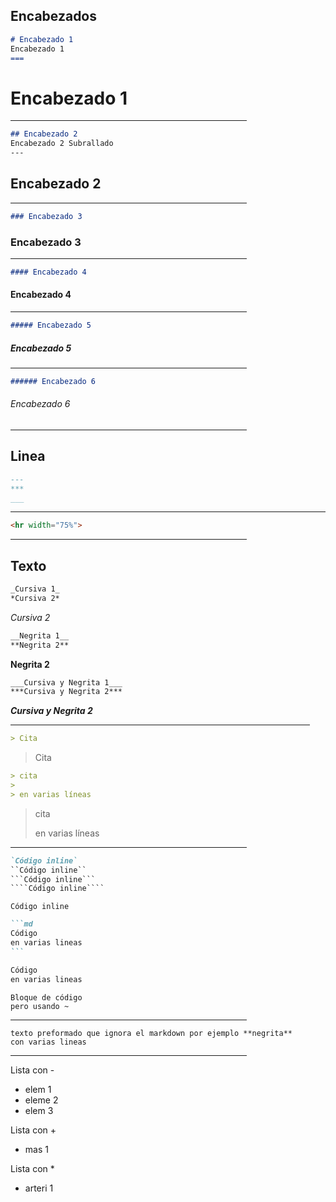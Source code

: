## Encabezados

```md
# Encabezado 1
Encabezado 1
===
```
# Encabezado 1
<hr width="75%">

```md
## Encabezado 2
Encabezado 2 Subrallado
---
```
## Encabezado 2
<hr width="75%">

```md
### Encabezado 3
```
### Encabezado 3
<hr width="75%">

```md
#### Encabezado 4
```
#### Encabezado 4
<hr width="75%">

```md
##### Encabezado 5
```
##### Encabezado 5
<hr width="75%">

```md
###### Encabezado 6
```
###### Encabezado 6
<hr width="75%">


## Linea

```md
---
***
___
```
___

```html
<hr width="75%">
```
<hr width="75%">

## Texto
```md
_Cursiva 1_
*Cursiva 2*
```
*Cursiva 2*

```md
__Negrita 1__
**Negrita 2**
```
**Negrita 2**

```md
___Cursiva y Negrita 1___
***Cursiva y Negrita 2***
```
***Cursiva y Negrita 2***
<hr width=95%>

```md
> Cita
```
> Cita

```md
> cita
>
> en varias líneas
```
> cita
>
> en varias líneas
<hr width=75%>

```md
`Código inline`
``Código inline``
```Código inline```
````Código inline````
```
`Código inline`

~~~md
```md
Código
en varias lineas
```
~~~
```md
Código
en varias lineas
```
~~~
Bloque de código
pero usando ~
~~~
<hr width=75%>
    
    texto preformado que ignora el markdown por ejemplo **negrita**
    con varias lineas

<hr width=75%>
Lista con -

- elem 1
- eleme 2
- elem 3

Lista con +

+ mas 1

Lista con *

* arteri 1

